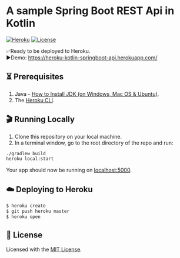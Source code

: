 # A sample Spring Boot REST Api in Kotlin
[![Heroku](http://heroku-badge.herokuapp.com/?app=heroku-kotlin-springboot-api&style=flat&svg=1)](https://heroku-kotlin-springboot-api.herokuapp.com/)
[![License](https://img.shields.io/badge/License-MIT-blue.svg)][license-url]

✅Ready to be deployed to Heroku.  
▶️Demo: https://heroku-kotlin-springboot-api.herokuapp.com/

## ⏳ Prerequisites

1. Java - [How to Install JDK (on Windows, Mac OS & Ubuntu)](https://www3.ntu.edu.sg/home/ehchua/programming/howto/JDK_Howto.html).
2. The [Heroku CLI](https://cli.heroku.com/).

## 🎬 Running Locally
1. Clone this repository on your local machine.
2. In a terminal window, go to the root directory of the repo and run:
```sh
./gradlew build
heroku local:start
```

Your app should now be running on [localhost:5000](http://localhost:5000/).

## ☁️ Deploying to Heroku

```sh
$ heroku create
$ git push heroku master
$ heroku open
```

## 📜 License
Licensed with the [MIT License][license-url].

[license-url]: https://github.com/ovitrif/heroku-kotlin-springboot-api/blob/master/LICENSE
